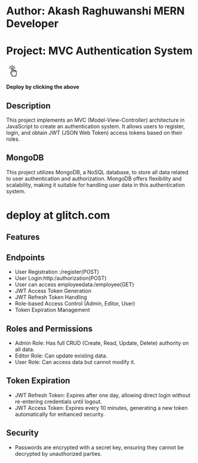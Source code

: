 # Author: Akash Raghuwanshi MERN Developer

# Project: MVC Authentication System

<img src="public/Images/clickbutton.png" width="35px" height="35px"/>

**Deploy by clicking the above**

## Description
This project implements an MVC (Model-View-Controller) architecture in JavaScript to create an authentication system. It allows users to register, login, and obtain JWT (JSON Web Token) access tokens based on their roles.

## MongoDB
This project utilizes MongoDB, a NoSQL database, to store all data related to user authentication and authorization. MongoDB offers flexibility and scalability, making it suitable for handling user data in this authentication system.

# deploy at glitch.com
## Features
## Endpoints
- User Registration :/register(POST)
- User Login:http:/authorization(POST)
- User can access employeedata:/employee(GET)
- JWT Access Token Generation
- JWT Refresh Token Handling
- Role-based Access Control (Admin, Editor, User)
- Token Expiration Management

## Roles and Permissions
- Admin Role: Has full CRUD (Create, Read, Update, Delete) authority on all data.
- Editor Role: Can update existing data.
- User Role: Can access data but cannot modify it.

## Token Expiration
- JWT Refresh Token: Expires after one day, allowing direct login without re-entering credentials until logout.
- JWT Access Token: Expires every 10 minutes, generating a new token automatically for enhanced security.

## Security
- Passwords are encrypted with a secret key, ensuring they cannot be decrypted by unauthorized parties.


